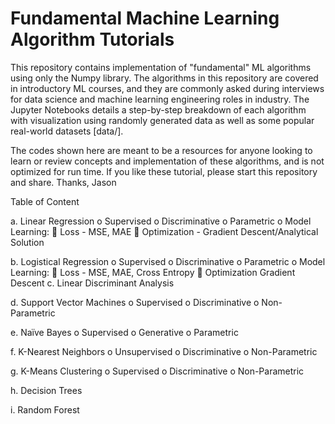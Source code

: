 # Fundamental Machine Learning Algorithm Tutorials
This repository contains implementation of "fundamental" ML algorithms using only the Numpy library. The algorithms in this repository are covered in introductory ML courses, and they are commonly asked during interviews for data science and machine learning engineering roles in industry. The Jupyter Notebooks details a step-by-step breakdown of each algorithm with visualization using randomly generated data as well as some popular real-world datasets [data/].    

The codes shown here are meant to be a resources for anyone looking to learn or review concepts and implementation of these algorithms, and is not optimized for run time. If you like these tutorial, please start this repository and share. Thanks, Jason 

Table of Content

a.	Linear Regression
o	Supervised
o	Discriminative
o	Parametric
o	Model Learning:
	Loss - MSE, MAE
	Optimization - Gradient Descent/Analytical Solution

b.	Logistical Regression
o	Supervised
o	Discriminative
o	Parametric
o	Model Learning:
	Loss - MSE, MAE, Cross Entropy
	Optimization Gradient Descent
c.	Linear Discriminant Analysis

d.	Support Vector Machines
o	Supervised
o	Discriminative
o	Non-Parametric

e.	Naïve Bayes
o	Supervised
o	Generative
o	Parametric

f.	K-Nearest Neighbors
o	Unsupervised
o	Discriminative
o	Non-Parametric

g.	K-Means Clustering
o	Supervised
o	Discriminative
o	Non-Parametric

h.	Decision Trees

i.	Random Forest

